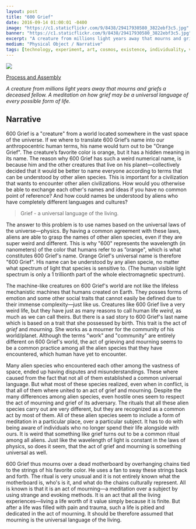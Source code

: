```yaml
---
layout: post
title: "600 Grief"
date: 2016-09-14 01:00:01 -0400
image: "https://c1.staticflickr.com/9/8438/29417930580_3822ebf3c5.jpg"
banner: "https://c1.staticflickr.com/9/8438/29417930580_3822ebf3c5.jpg"
excerpt: "A creature from millions light years away that mourns and griefs a deceased fellow. A meditation on how grieving may be a universal language of every form of life."
medium: "Physical Object / Narrative"
tags: [technology, experiment, art, cosmos, existence, individuality, video]
---
```


![](https://vimeo.com/183026282)

[Process and Assembly](https://bfadtdeviceart.wordpress.com/2016/09/14/600-grief/)

*A creature from millions light years away that mourns and griefs a deceased fellow. A meditation on how grief may be a universal language of every possible form of life.*

## Narrative

600 Grief is a "creature" from a world located somewhere in the vast space of the universe. If we where to translate 600 Grief’s name into our anthropocentric human terms, his name would turn out to be "Orange  Grief". The creature’s favorite color is orange, but it has a hidden meaning in its name. The reason why 600 Grief has such a weird numerical name, is because him and the other creatures that live on his planet—collectively decided that it would be better to name everyone according to terms that can be understood by other alien species. This is important for a civilization that wants to encounter other alien civilizations. How would you otherwise be able to exchange each other's names and ideas if you have no common point of reference? And how could names be understood by aliens who have completely different languages and cultures?

> Grief - a universal language of the living.

The answer to this problem is to use names based on the universal laws of the universe—physics. By having a common agreement with these laws, aliens are able to grasp the names of other alien species, even if they are super weird and different. This is why "600" represents the wavelength (in nanometers) of the color that humans refer to as ”orange", which is what constitutes 600 Grief's name. Orange Grief's universal name is therefore "600 Grief". His name can be understood by any alien specie, no matter what spectrum of light that species is sensitive to. (The human visible light spectrum is only a 1 trillionth part of the whole electromagnetic spectrum).

The machine-like creatures on 600 Grief's world are not like the lifeless mechanistic machines that humans created on Earth. They posses forms of emotion and some other social traits that cannot easily be defined due to their immense complexity—just like us. Creatures like 600 Grief live a very weird life, but they have just as many reasons to call human life *weird*, as much as we can call theirs. But there is a sad story to 600 Grief's last name which is based on a trait that she possessed by birth. This trait is the act of *grief* and *mourning*. She works as a mourner for the community of his world/planet. Although the terms "work" and "community" are entirely different on 600 Grief's world, the act of grieving and mourning seems to be a common practice among all the alien species that they have encountered, which human have yet to encounter.

Many alien species who encountered each other among the vastness of space, ended up having disputes and misunderstandings. These where caused from the fact that not all of them established a common universal language. But what most of these species realized, even when in conflict, is that all of them where united to an act of grief and mourning. Despite the many differences among alien species, even hostile ones seem to respect the act of mourning and grief of its adversary. The rituals that all these alien species carry out are very different, but they are recognized as a common act by most of them. All of these alien species seem to include a form of meditation in a particular place, over a particular subject. It has to do with being aware of individuals who no longer spend their life alongside with ours. It is weird that something like grief turns out to be a common ritual among all aliens. Just like the wavelength of light is constant in the laws of physics, so does it seem, that the act of grief and mourning is something universal as well.

600 Grief thus mourns over a dead motherboard by overhanging chains tied to the strings of his favorite color. He uses a fan to sway these strings back and forth. The ritual is very unusual and it is not entirely known what the motherboard is, who's is it, and what do the chains culturally represent. All is known is that it is an act of mourning—a meditation over a subject by using strange and evoking methods. It is an act that all the living experiences—living a life worth of it value simply because it is finite. But after a life was filled with pain and trauma, such a life is pitied and dedicated in the act of mourning. It should be therefore assumed that mourning is the universal language of the living.
